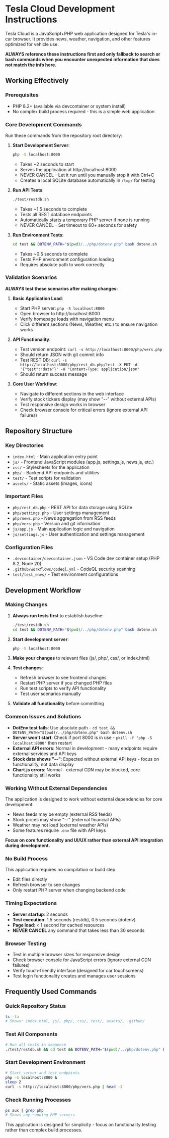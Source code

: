 # Tesla Cloud Development Instructions

Tesla Cloud is a JavaScript+PHP web application designed for Tesla's in-car browser. It provides news, weather, navigation, and other features optimized for vehicle use.

**ALWAYS reference these instructions first and only fallback to search or bash commands when you encounter unexpected information that does not match the info here.**

## Working Effectively

### Prerequisites
- PHP 8.2+ (available via devcontainer or system install)
- No complex build process required - this is a simple web application

### Core Development Commands
Run these commands from the repository root directory:

1. **Start Development Server**:
   ```bash
   php -S localhost:8000
   ```
   - Takes ~2 seconds to start
   - Serves the application at http://localhost:8000
   - NEVER CANCEL - Let it run until you manually stop it with Ctrl+C
   - Creates a local SQLite database automatically in `/tmp/` for testing

2. **Run API Tests**:
   ```bash
   ./test/restdb.sh
   ```
   - Takes ~1.5 seconds to complete
   - Tests all REST database endpoints
   - Automatically starts a temporary PHP server if none is running
   - NEVER CANCEL - Set timeout to 60+ seconds for safety

3. **Run Environment Tests**:
   ```bash
   cd test && DOTENV_PATH="$(pwd)/../php/dotenv.php" bash dotenv.sh
   ```
   - Takes ~0.5 seconds to complete
   - Tests PHP environment configuration loading
   - Requires absolute path to work correctly

### Validation Scenarios
**ALWAYS test these scenarios after making changes:**

1. **Basic Application Load**:
   - Start PHP server: `php -S localhost:8000`
   - Open browser to http://localhost:8000
   - Verify homepage loads with navigation menu
   - Click different sections (News, Weather, etc.) to ensure navigation works

2. **API Functionality**:
   - Test version endpoint: `curl -s http://localhost:8000/php/vers.php`
   - Should return JSON with git commit info
   - Test REST DB: `curl -s http://localhost:8000/php/rest_db.php/test -X PUT -d '{"test":"data"}' -H "Content-Type: application/json"`
   - Should return success message

3. **Core User Workflow**:
   - Navigate to different sections in the web interface
   - Verify stock tickers display (may show "--" without external APIs)
   - Test responsive design works in browser
   - Check browser console for critical errors (ignore external API failures)

## Repository Structure

### Key Directories
- `index.html` - Main application entry point
- `js/` - Frontend JavaScript modules (app.js, settings.js, news.js, etc.)
- `css/` - Stylesheets for the application
- `php/` - Backend API endpoints and utilities
- `test/` - Test scripts for validation
- `assets/` - Static assets (images, icons)

### Important Files
- `php/rest_db.php` - REST API for data storage using SQLite
- `php/settings.php` - User settings management
- `php/news.php` - News aggregation from RSS feeds
- `php/vers.php` - Version and git information
- `js/app.js` - Main application logic and navigation
- `js/settings.js` - User authentication and settings management

### Configuration Files
- `.devcontainer/devcontainer.json` - VS Code dev container setup (PHP 8.2, Node 20)
- `.github/workflows/codeql.yml` - CodeQL security scanning
- `test/test_envs/` - Test environment configurations

## Development Workflow

### Making Changes
1. **Always run tests first** to establish baseline:
   ```bash
   ./test/restdb.sh
   cd test && DOTENV_PATH="$(pwd)/../php/dotenv.php" bash dotenv.sh
   ```

2. **Start development server**:
   ```bash
   php -S localhost:8000
   ```

3. **Make your changes** to relevant files (js/, php/, css/, or index.html)

4. **Test changes**:
   - Refresh browser to see frontend changes
   - Restart PHP server if you changed PHP files
   - Run test scripts to verify API functionality
   - Test user scenarios manually

5. **Validate all functionality** before committing

### Common Issues and Solutions
- **DotEnv test fails**: Use absolute path - `cd test && DOTENV_PATH="$(pwd)/../php/dotenv.php" bash dotenv.sh`
- **Server won't start**: Check if port 8000 is in use - `pkill -f "php -S localhost:8000"` then restart
- **External API errors**: Normal in development - many endpoints require external services and API keys
- **Stock data shows "--"**: Expected without external API keys - focus on functionality, not data display
- **Chart.js errors**: Normal - external CDN may be blocked, core functionality still works

### Working Without External Dependencies
The application is designed to work without external dependencies for core development:
- News feeds may be empty (external RSS feeds)
- Stock prices may show "--" (external financial APIs)
- Weather may not load (external weather APIs)
- Some features require `.env` file with API keys

**Focus on core functionality and UI/UX rather than external API integration during development.**

### No Build Process
This application requires no compilation or build step:
- Edit files directly
- Refresh browser to see changes
- Only restart PHP server when changing backend code

### Timing Expectations
- **Server startup**: 2 seconds
- **Test execution**: 1.5 seconds (restdb), 0.5 seconds (dotenv)
- **Page load**: < 1 second for cached resources
- **NEVER CANCEL** any command that takes less than 30 seconds

### Browser Testing
- Test in multiple browser sizes for responsive design
- Check browser console for JavaScript errors (ignore external CDN failures)
- Verify touch-friendly interface (designed for car touchscreens)
- Test login functionality creates and manages user sessions

## Frequently Used Commands

### Quick Repository Status
```bash
ls -la
# Shows: index.html, js/, php/, css/, test/, assets/, .github/
```

### Test All Components
```bash
# Run all tests in sequence
./test/restdb.sh && cd test && DOTENV_PATH="$(pwd)/../php/dotenv.php" bash dotenv.sh && echo "All tests passed"
```

### Start Development Environment
```bash
# Start server and test endpoints
php -S localhost:8000 &
sleep 2
curl -s http://localhost:8000/php/vers.php | head -3
```

### Check Running Processes
```bash
ps aux | grep php
# Shows any running PHP servers
```

This application is designed for simplicity - focus on functionality testing rather than complex build processes.